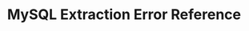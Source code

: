---
title: MySQL Extraction Error Reference
layout: general
search: exclude

permalink: /troubleshooting/integrations/mysql-database-extraction-errors
redirect_to: /troubleshooting/integrations/database-extraction-error-reference#mysql-error-reference
---
